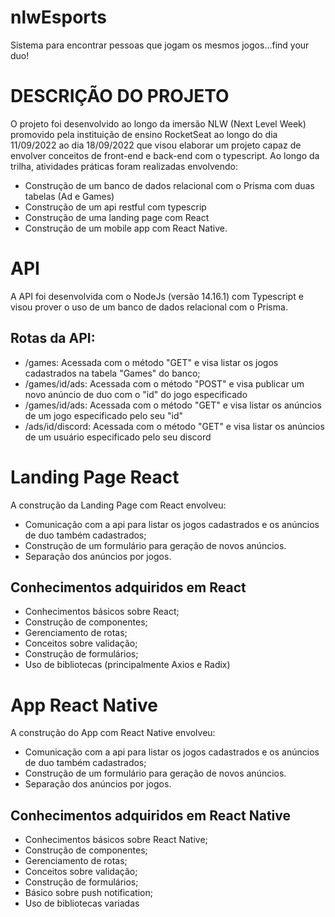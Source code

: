 # nlwEsports
Sistema para encontrar pessoas que jogam os mesmos jogos...find your duo!
# DESCRIÇÃO DO PROJETO
O projeto foi desenvolvido ao longo da imersão NLW (Next Level Week) promovido pela instituição de ensino RocketSeat ao longo do dia 11/09/2022 ao dia 18/09/2022 que visou elaborar um projeto capaz de envolver conceitos de front-end e back-end com o typescript.
Ao longo da trilha, atividades práticas foram realizadas envolvendo:
- Construção de um banco de dados relacional com o Prisma com duas tabelas (Ad e Games)
- Construção de um api restful com typescrip
- Construção de uma landing page com React
- Construção de um mobile app com React Native.

# API
A API foi desenvolvida com o NodeJs (versão 14.16.1) com Typescript e visou prover o uso de um banco de dados relacional com o Prisma.

## Rotas da API:
- /games: Acessada com o método "GET" e visa listar os jogos cadastrados na tabela "Games" do banco;
- /games/id/ads: Acessada com o método "POST" e visa publicar um novo anúncio de duo com o "id" do jogo especificado
- /games/id/ads: Acessada com o método "GET" e visa listar os anúncios de um jogo especificado pelo seu "id"
- /ads/id/discord: Acessada com o método "GET" e visa listar os anúncios de um usuário especificado pelo seu discord

# Landing Page React
A construção da Landing Page com React envolveu:
- Comunicação com a api para listar os jogos cadastrados e os anúncios de duo também cadastrados;
- Construção de um formulário para geração de novos anúncios.
- Separação dos anúncios por jogos.

## Conhecimentos adquiridos em React
- Conhecimentos básicos sobre React;
- Construção de componentes;
- Gerenciamento de rotas;
- Conceitos sobre validação;
- Construção de formulários;
- Uso de bibliotecas (principalmente Axios e Radix)

# App React Native
A construção do App com React Native envolveu:
- Comunicação com a api para listar os jogos cadastrados e os anúncios de duo também cadastrados;
- Construção de um formulário para geração de novos anúncios.
- Separação dos anúncios por jogos.

## Conhecimentos adquiridos em React Native
- Conhecimentos básicos sobre React Native;
- Construção de componentes;
- Gerenciamento de rotas;
- Conceitos sobre validação;
- Construção de formulários;
- Básico sobre push notification;
- Uso de bibliotecas variadas

